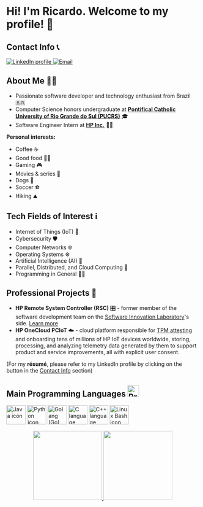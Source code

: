 # Hi! I'm Ricardo. Welcome to my profile! 👋

## Contact Info 📞

 <a href="https://linkedin.com/in/ricardo-suffert" target="_blank">
   <img src="https://img.shields.io/badge/LinkedIn-0077B5?style=for-the-badge&logo=linkedin&logoColor=white" alt="LinkedIn profile"/>
 </a>
 <a href="mailto:ricardobsuffert@gmail.com" target="_blank">
   <img src="https://img.shields.io/badge/Gmail-D14836?style=for-the-badge&logo=gmail&logoColor=white" alt="Email"/>
 </a>

## About Me 🙋‍♂️

- Passionate software developer and technology enthusiast from Brazil 🇧🇷
- Computer Science honors undergraduate at [**Pontifical Catholic University of Rio Grande do Sul (PUCRS)**](https://www.pucrs.br/en/) 🎓
- Software Engineer Intern at [**HP Inc.**](https://www.hp.com) 🧑‍💻

**Personal interests:**
- Coffee ☕
- Good food 👨‍🍳
- Gaming 🎮
- Movies & series 🍿
- Dogs 🐶
- Soccer ⚽
- Hiking ⛰️

## Tech Fields of Interest ℹ

- Internet of Things (IoT) 📡
- Cybersecurity 🛡️
- Computer Networks 🌐
- Operating Systems ⚙️
- Artificial Intelligence (AI) 🤖
- Parallel, Distributed, and Cloud Computing 📶
- Programming in General 👨‍💻

## Professional Projects 🚀

- **HP Remote System Controller (RSC)** 🎛️ - former member of the software development team on the [Software Innovation Laboratory](https://www.pucrs.br/en/blog/pucrs-and-hp-inaugurate-renovation-of-software-innovation-lab/)'s side. [Learn more](https://www.hp.com/us-en/solutions/anyware-remote-system-controller.html)
- **HP OneCloud PCIoT** ☁️ - cloud platform responsible for [TPM attesting](https://trustedcomputinggroup.org/resource/trusted-platform-module-tpm-summary/) and onboarding tens of millions of HP IoT devices worldwide, storing, processing, and analyzing telemetry data generated by them to support product and service improvements, all with explicit user consent.

(For my **résumé**, please refer to my LinkedIn profile by clicking on the button in the [Contact Info](https://github.com/rsuffert/rsuffert/edit/main/README.md#contact-info) section)

## Main Programming Languages <img src="https://cdn-icons-png.flaticon.com/512/3655/3655567.png" alt="Programming languages icon" width="30" height="30">

<img src="https://cdn.jsdelivr.net/gh/devicons/devicon/icons/java/java-original.svg" title="Java" alt="Java icon" width="50" height="50" />  <img src="https://cdn.jsdelivr.net/gh/devicons/devicon/icons/python/python-original.svg" title="Python" alt="Python icon" width="50" height="50" />  <img src="https://cdn.jsdelivr.net/gh/devicons/devicon/icons/go/go-original-wordmark.svg" title="Golang (Go)" alt="Golang (Go) icon" width="50" height="50" />  <img src="https://cdn.jsdelivr.net/gh/devicons/devicon/icons/c/c-original.svg" title="C" alt="C language icon" width="50" height="50" /> <img src="https://cdn.jsdelivr.net/gh/devicons/devicon/icons/cplusplus/cplusplus-original.svg" title="C++" alt="C++ language icon" width="50" height="50" /> <img src="https://cdn.jsdelivr.net/gh/devicons/devicon/icons/bash/bash-original.svg" title="Linux Bash" alt="Linux Bash icon" width="50" height="50" />

<p align="center">
 <a href="https://github.com/rsuffert">
  <img height="180em" src="https://github-readme-stats-eight-theta.vercel.app/api?username=rsuffert&show_icons=true&theme=algolia&include_all_commits=true&count_private=true"/>
  <img height="180em" src="https://github-readme-stats-eight-theta.vercel.app/api/top-langs/?username=rsuffert&layout=compact&langs_count=8&theme=algolia"/>
 </a>
</p>
